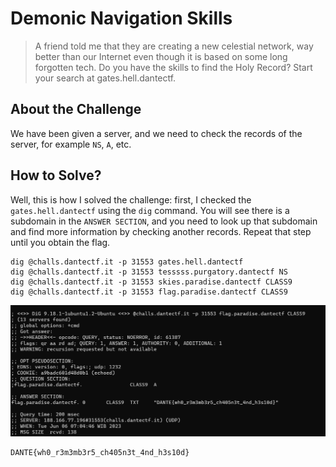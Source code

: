 # Demonic Navigation Skills
> A friend told me that they are creating a new celestial network, way better than our Internet even though it is based on some long forgotten tech. Do you have the skills to find the Holy Record? Start your search at gates.hell.dantectf.

## About the Challenge
We have been given a server, and we need to check the records of the server, for example `NS`, `A`, etc.

## How to Solve?
Well, this is how I solved the challenge: first, I checked the `gates.hell.dantectf` using the `dig` command. You will see there is a subdomain in the `ANSWER SECTION`, and you need to look up that subdomain and find more information by checking another records. Repeat that step until you obtain the flag.

```
dig @challs.dantectf.it -p 31553 gates.hell.dantectf
dig @challs.dantectf.it -p 31553 tesssss.purgatory.dantectf NS
dig @challs.dantectf.it -p 31553 skies.paradise.dantectf CLASS9
dig @challs.dantectf.it -p 31553 flag.paradise.dantectf CLASS9
```

![flag](images/flag.png)

```
DANTE{wh0_r3m3mb3r5_ch405n3t_4nd_h3s10d}
```